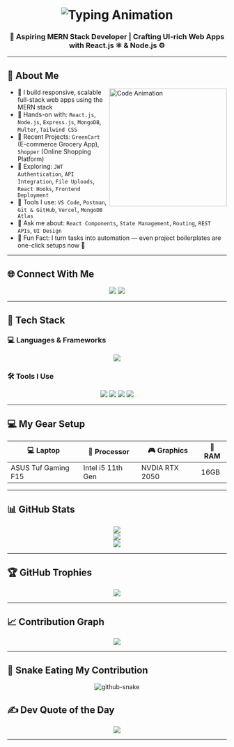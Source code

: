 
<h1 align="center">
  <img src="https://readme-typing-svg.herokuapp.com?font=Fira+Code&size=25&pause=1000&center=true&vCenter=true&width=500&lines=Hi+I'm+Karan!;Full-Stack+Developer;Creative+Tech+Educator;Building+Cool+Things+🚀" alt="Typing Animation" />
</h1>



<h3 align="center">
  <strong>🚀 Aspiring MERN Stack Developer | Crafting UI-rich Web Apps with React.js ⚛️ & Node.js ⚙️</strong>
</h3>

---

## 🧠 About Me

<img align="right" src="https://mir-s3-cdn-cf.behance.net/project_modules/source/06f21a161921919.63cd7887d0a70.gif" width="270" alt="Code Animation" />

- 🔭 I build responsive, scalable full-stack web apps using the MERN stack  
- 🧱 Hands-on with: `React.js`, `Node.js`, `Express.js`, `MongoDB`, `Multer`, `Tailwind CSS`  
- 🛒 Recent Projects: `GreenCart` (E-commerce Grocery App), `Shopper` (Online Shopping Platform)  
- 🧪 Exploring: `JWT Authentication`, `API Integration`, `File Uploads`, `React Hooks`, `Frontend Deployment`  
- 🧰 Tools I use: `VS Code`, `Postman`, `Git & GitHub`, `Vercel`, `MongoDB Atlas`  
- 💬 Ask me about: `React Components`, `State Management`, `Routing`, `REST APIs`, `UI Design`  
- 🧠 Fun Fact: I turn tasks into automation — even project boilerplates are one-click setups now 🚀  

---

## 🌐 Connect With Me

<p align="center">
  <a href="https://www.linkedin.com/in/karan-venkatesan-79320434a/" target="_blank"><img src="https://skillicons.dev/icons?i=linkedin" /></a>
  <a href="mailto:v.karan0915@gmail.com"><img src="https://skillicons.dev/icons?i=gmail" /></a>
</p>

---

## 🧰 Tech Stack

### 💻 Languages & Frameworks
<p align="center">
  <img src="https://skillicons.dev/icons?i=html,css,js,react,nodejs,express,mongodb,tailwind,git,github,vscode,postman" />
</p>

### 🛠️ Tools I Use
<p align="center">
  <img src="https://img.shields.io/badge/Multer-API--uploads-blue?style=for-the-badge&logo=nodedotjs&logoColor=white" />
  <img src="https://img.shields.io/badge/JWT-Authentication-yellowgreen?style=for-the-badge&logo=jsonwebtokens&logoColor=white" />
  <img src="https://img.shields.io/badge/Vercel-Deploy-black?style=for-the-badge&logo=vercel&logoColor=white" />
  <img src="https://img.shields.io/badge/Netlify-Deploy-00C7B7?style=for-the-badge&logo=netlify&logoColor=white" />
</p>

---

## 💻 My Gear Setup

| 💻 Laptop              | 🧠 Processor     | 🎮 Graphics         | 🔋 RAM    |
|------------------------|-------------------|----------------------|-----------|
| ASUS Tuf Gaming F15    | Intel i5 11th Gen |     NVDIA RTX 2050   |  16GB      |

---

## 📊 GitHub Stats

<p align="center">
  <img src="https://github-readme-stats.vercel.app/api?username=KaranVenkatesan&theme=github_dark&hide_border=false&include_all_commits=true&count_private=true" />
  <br/>
  <img src="https://streak-stats.demolab.com?user=KaranVenkatesan&theme=github-dark&hide_border=false" />
  <br/>
  <img src="https://github-readme-stats.vercel.app/api/top-langs/?username=KaranVenkatesan&theme=github_dark&hide_border=false&layout=compact" />
</p>

---

## 🏆 GitHub Trophies

<p align="center">
  <img src="https://github-profile-trophy.vercel.app/?username=KaranVenkatesan&theme=algolia&no-frame=false&no-bg=true&margin-w=15" />
</p>

---

## 📈 Contribution Graph

<p align="center">
  <img src="https://github-readme-activity-graph.vercel.app/graph?username=KaranVenkatesan&theme=react-dark&bg_color=1d1d1d&color=00bcd4&line=00f5a0&point=f5a623&area=true&hide_border=true" />
</p>

---

## 🐍 Snake Eating My Contribution

<p align="center">
  <picture>
    <source media="(prefers-color-scheme: dark)" srcset="https://raw.githubusercontent.com/KaranVenkatesan/KaranVenkatesan/output/github-snake-dark.svg" />
    <source media="(prefers-color-scheme: light)" srcset="https://raw.githubusercontent.com/KaranVenkatesan/KaranVenkatesan/output/github-snake.svg" />
    <img alt="github-snake" src="https://raw.githubusercontent.com/KaranVenkatesan/KaranVenkatesan/output/github-snake.svg" />
  </picture>
</p>

## ✍️ Dev Quote of the Day

<p align="center">
  <img src="https://quotes-github-readme.vercel.app/api?type=horizontal&theme=dark" />
</p>

---
